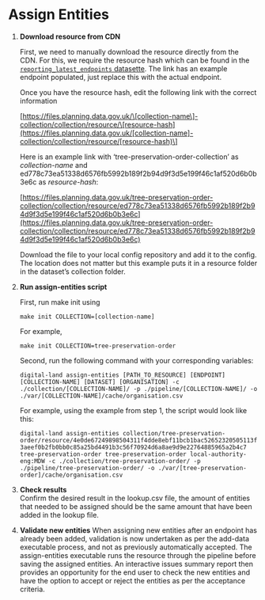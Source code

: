 # Assign Entities

1. **Download resource from CDN**

   First, we need to manually download the resource directly from the CDN. For this, we require the resource hash which can be found in the [`reporting_latest_endpoints` datasette](https://datasette.planning.data.gov.uk/digital-land/reporting_latest_endpoints?_sort=rowid&endpoint__exact=a16e45dbefe2d67a6d27c086768b6c3610d4e057bb19627da0cbdb13e3f0d2cd). The link has an example endpoint populated, just replace this with the actual endpoint.

   Once you have the resource hash, edit the following link with the correct information

   [https://files.planning.data.gov.uk/\[collection-name\]-collection/collection/resource/\[resource-hash](https://files.planning.data.gov.uk/[collection-name]-collection/collection/resource/[resource-hash)\]

   Here is an example link with ‘tree-preservation-order-collection’ as _collection-name_ and ed778c73ea51338d6576fb5992b189f2b94d9f3d5e199f46c1af520d6b0b3e6c as _resource-hash_:

   [https://files.planning.data.gov.uk/tree-preservation-order-collection/collection/resource/ed778c73ea51338d6576fb5992b189f2b94d9f3d5e199f46c1af520d6b0b3e6c](https://files.planning.data.gov.uk/tree-preservation-order-collection/collection/resource/ed778c73ea51338d6576fb5992b189f2b94d9f3d5e199f46c1af520d6b0b3e6c)

   Download the file to your local config repository and add it to the config. The location does not matter but this example puts it in a resource folder in the dataset’s collection folder.

2. **Run assign-entities script**

   First, run make init using

   ```
   make init COLLECTION=[collection-name]
   ```
      For example,

   ```
   make init COLLECTION=tree-preservation-order
   ```

      Second, run the following command with your corresponding variables:

   ```
   digital-land assign-entities [PATH_TO_RESOURCE] [ENDPOINT] [COLLECTION-NAME] [DATASET] [ORGANISATION] -c ./collection/[COLLECTION-NAME]/ -p ./pipeline/[COLLECTION-NAME]/ -o ./var/[COLLECTION-NAME]/cache/organisation.csv
   ```

   For example, using the example from step 1, the script would look like this:

   ```
   digital-land assign-entities collection/tree-preservation-order/resource/4e0de67249898504311f4dde8ebf11bcb1bac52652320505113f4dc85635ea3e  3aeef0b2fb0bb0c85a25bd4491b3c56f70924d6a8ae9d9e22764885965a2b4c7 tree-preservation-order tree-preservation-order local-authority-eng:MDW -c ./collection/tree-preservation-order/ -p ./pipeline/tree-preservation-order/ -o ./var/[tree-preservation-order]/cache/organisation.csv
   ```

3. **Check results**  
   Confirm the desired result in the lookup.csv file, the amount of entities that needed to be assigned should be the same amount that have been added in the lookup file.

4. **Validate new entities**
   When assigning new entities after an endpoint has already been added, validation is now undertaken as per the add-data executable process, and not as previously automatically accepted.
   The assign-entities executable runs the resource through the pipeline before saving the assigned entities. An interactive issues summary report then provides an opportunity for the end user to check the new entities and have the option to accept or reject the entities as per the acceptance criteria.
